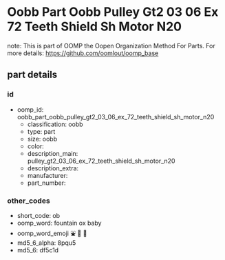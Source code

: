 # Oobb Part Oobb Pulley Gt2 03 06 Ex 72 Teeth Shield Sh Motor N20  

note: This is part of OOMP the Oopen Organization Method For Parts. For more details: https://github.com/oomlout/oomp_base

##  part details





### id
* oomp_id: oobb_part_oobb_pulley_gt2_03_06_ex_72_teeth_shield_sh_motor_n20
  * classification: oobb
  * type: part
  * size: oobb
  * color: 
  * description_main: pulley_gt2_03_06_ex_72_teeth_shield_sh_motor_n20
  * description_extra: 
  * manufacturer: 
  * part_number: 

### other_codes
* short_code: ob
* oomp_word: fountain ox baby
* oomp_word_emoji :fountain: :ox: :baby:
* md5_6_alpha: 8pqu5
* md5_6: df5c1d